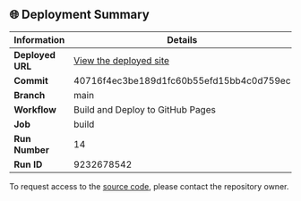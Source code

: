 ## 🌐 Deployment Summary

| Information | Details |
|-------------|---------|
| **Deployed URL** | [View the deployed site](https://First-Matter.github.io/multiplayer-test) |
| **Commit** | 40716f4ec3be189d1fc60b55efd15bb4c0d759ec |
| **Branch** | main |
| **Workflow** | Build and Deploy to GitHub Pages |
| **Job** | build |
| **Run Number** | 14 |
| **Run ID** | 9232678542 |

To request access to the [source code](https://github.com/First-Matter/playroom-hello-world), please contact the repository owner.

